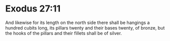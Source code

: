 # Exodus 27:11

And likewise for its length on the north side there shall be hangings a hundred cubits long, its pillars twenty and their bases twenty, of bronze, but the hooks of the pillars and their fillets shall be of silver.
